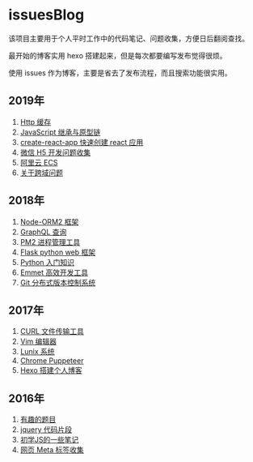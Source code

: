 # issuesBlog
该项目主要用于个人平时工作中的代码笔记、问题收集，方便日后翻阅查找。

最开始的博客实用 hexo 搭建起来，但是每次都要编写发布觉得很烦。

使用 issues 作为博客，主要是省去了发布流程，而且搜索功能很实用。

## 2019年
1. [Http 缓存](https://github.com/VonJie/gitBlog/issues/22)
1. [JavaScript 继承与原型链](https://github.com/VonJie/gitBlog/issues/21)
1. [create-react-app 快速创建 react 应用](https://github.com/VonJie/gitBlog/issues/20)
1. [微信 H5 开发问题收集](https://github.com/VonJie/gitBlog/issues/19)
1. [阿里云 ECS](https://github.com/VonJie/gitBlog/issues/18)
1. [关于跨域问题](https://github.com/VonJie/gitBlog/issues/17)

## 2018年
1. [Node-ORM2 框架](https://github.com/VonJie/gitBlog/issues/16)
1. [GraphQL 查询](https://github.com/VonJie/gitBlog/issues/15)
1. [PM2 进程管理工具](https://github.com/VonJie/gitBlog/issues/14)
1. [Flask python web 框架](https://github.com/VonJie/gitBlog/issues/13)
1. [Python 入门知识](https://github.com/VonJie/gitBlog/issues/12)
1. [Emmet 高效开发工具](https://github.com/VonJie/gitBlog/issues/11)
1. [Git 分布式版本控制系统](https://github.com/VonJie/gitBlog/issues/10)


## 2017年
1. [CURL 文件传输工具](https://github.com/VonJie/gitBlog/issues/9)
1. [Vim 编辑器](https://github.com/VonJie/gitBlog/issues/8)
1. [Lunix 系统](https://github.com/VonJie/gitBlog/issues/7)
1. [Chrome Puppeteer](https://github.com/VonJie/gitBlog/issues/6)
1. [Hexo 搭建个人博客](https://github.com/VonJie/gitBlog/issues/5)

## 2016年
1. [有趣的题目](https://github.com/VonJie/gitBlog/issues/4)
1. [jquery 代码片段](https://github.com/VonJie/gitBlog/issues/3)
1. [初学JS的一些笔记](https://github.com/VonJie/gitBlog/issues/2)
1. [网页 Meta 标签收集](https://github.com/VonJie/gitBlog/issues/1)


